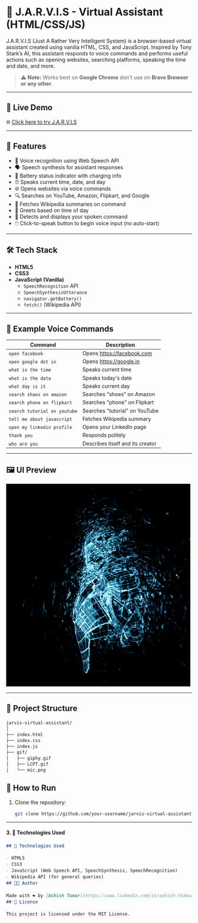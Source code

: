 # 🤖 J.A.R.V.I.S - Virtual Assistant (HTML/CSS/JS)
J.A.R.V.I.S (Just A Rather Very Intelligent System) is a browser-based virtual assistant created using vanilla HTML, CSS, and JavaScript. Inspired by Tony Stark’s AI, this assistant responds to voice commands and performs useful actions such as opening websites, searching platforms, speaking the time and date, and more.

> ⚠️ **Note:** Works best on **Google Chrome** don't use on **Brave Browser or any other**.

---

## 🚀 Live Demo

🌐 [Click here to try J.A.R.V.I.S](https://jarvis-by-ash.netlify.app/)

---

## 🚀 Features

- 🎤 Voice recognition using Web Speech API
- 🗣️ Speech synthesis for assistant responses
- 🔋 Battery status indicator with charging info
- ⏰ Speaks current time, date, and day
- 🌐 Opens websites via voice commands
- 🔍 Searches on YouTube, Amazon, Flipkart, and Google
- 📖 Fetches Wikipedia summaries on command
- 🧠 Greets based on time of day
- 🧾 Detects and displays your spoken command
- 🖱️ Click-to-speak button to begin voice input (no auto-start)

---

## 🛠️ Tech Stack

- **HTML5**
- **CSS3**
- **JavaScript (Vanilla)**
  - `SpeechRecognition` API
  - `SpeechSynthesisUtterance`
  - `navigator.getBattery()`
  - `fetch()` (Wikipedia API)

---

## 💬 Example Voice Commands

| Command | Description |
|--------|-------------|
| `open facebook` | Opens https://facebook.com |
| `open google dot in` | Opens https://google.in |
| `what is the time` | Speaks current time |
| `what is the date` | Speaks today's date |
| `what day is it` | Speaks current day |
| `search shoes on amazon` | Searches "shoes" on Amazon |
| `search phone on flipkart` | Searches "phone" on Flipkart |
| `search tutorial on youtube` | Searches "tutorial" on YouTube |
| `tell me about javascript` | Fetches Wikipedia summary |
| `open my linkedin profile` | Opens your LinkedIn page |
| `thank you` | Responds politely |
| `who are you` | Describes itself and its creator |

---

## 🖼️ UI Preview

![J.A.R.V.I.S Preview](./gif/giphy.gif)

---
## 📁 Project Structure

```
jarvis-virtual-assistant/
│
├── index.html
├── index.css
├── index.js
├── gif/
│   ├── giphy.gif
│   ├── LCPT.gif
│   └── mic.png
```
## 🚀 How to Run

1. Clone the repository:
   ```bash
   git clone https://github.com/your-username/jarvis-virtual-assistant.git

---

#### 3. 🧠 **Technologies Used**
```markdown
## 🧠 Technologies Used

- HTML5
- CSS3
- JavaScript (Web Speech API, SpeechSynthesis, SpeechRecognition)
- Wikipedia API (for general queries)
## 👨‍💻 Author

Made with ❤️ by [Ashish Tomar](https://www.linkedin.com/in/ashish-thakur-90b415330/)
## 📄 License

This project is licensed under the MIT License.




